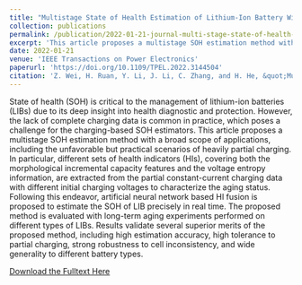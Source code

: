 ```yaml
---
title: "Multistage State of Health Estimation of Lithium-Ion Battery With High Tolerance to Heavily Partial Charging"
collection: publications
permalink: /publication/2022-01-21-journal-multi-stage-state-of-health-estimation-of-lithium-ion-battery-with-high-tolerance-to-heavily-partial-charging
excerpt: 'This article proposes a multistage SOH estimation method with a broad scope of applications, including the unfavorable but practical scenarios of heavily partial charging. In particular, different sets of health indicators (HIs), covering both the morphological incremental capacity features and the voltage entropy information, are extracted from the partial constant-current charging data with different initial charging voltages to characterize the aging status. Following this endeavor, artificial neural network based HI fusion is proposed to estimate the SOH of LIB precisely in real time. The proposed method is evaluated with long-term aging experiments performed on different types of LIBs. Results validate several superior merits of the proposed method, including high estimation accuracy, high tolerance to partial charging, strong robustness to cell inconsistency, and wide generality to different battery types.'
date: 2022-01-21
venue: 'IEEE Transactions on Power Electronics'
paperurl: 'https://doi.org/10.1109/TPEL.2022.3144504'
citation: 'Z. Wei, H. Ruan, Y. Li, J. Li, C. Zhang, and H. He, &quot;Multi-stage state of health estimation of lithium-ion battery with high tolerance to heavily-partial charging,&quot; <i>IEEE Trans. Power Electron.</i>, vol. 37, no. 6, pp. 7432-7442, Jun. 2022.'
---
```


State of health (SOH) is critical to the management of lithium-ion batteries (LIBs) due to its deep insight into health diagnostic and protection. However, the lack of complete charging data is common in practice, which poses a challenge for the charging-based SOH estimators. This article proposes a multistage SOH estimation method with a broad scope of applications, including the unfavorable but practical scenarios of heavily partial charging. In particular, different sets of health indicators (HIs), covering both the morphological incremental capacity features and the voltage entropy information, are extracted from the partial constant-current charging data with different initial charging voltages to characterize the aging status. Following this endeavor, artificial neural network based HI fusion is proposed to estimate the SOH of LIB precisely in real time. The proposed method is evaluated with long-term aging experiments performed on different types of LIBs. Results validate several superior merits of the proposed method, including high estimation accuracy, high tolerance to partial charging, strong robustness to cell inconsistency, and wide generality to different battery types.

[Download the Fulltext Here](https://research.chalmers.se/publication/528977/file/528977_Fulltext.pdf)

